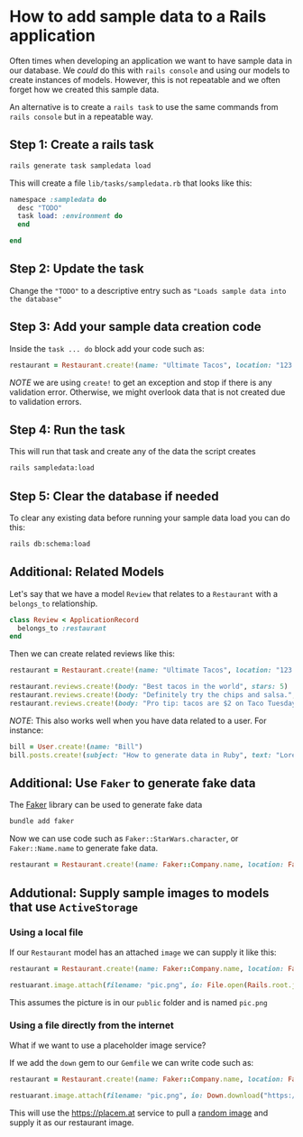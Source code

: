 # How to add sample data to a Rails application

Often times when developing an application we want to have sample data in our database. We *could* do this with `rails console` and using our models to create instances of models. However, this is not repeatable and we often forget how we created this sample data.

An alternative is to create a `rails task` to use the same commands from `rails console` but in a repeatable way.

## Step 1: Create a rails task

```sh
rails generate task sampledata load
```

This will create a file `lib/tasks/sampledata.rb` that looks like this:

```ruby
namespace :sampledata do
  desc "TODO"
  task load: :environment do
  end

end
```

## Step 2: Update the task

Change the `"TODO"` to a descriptive entry such as `"Loads sample data into the database"`

## Step 3: Add your sample data creation code

Inside the `task ... do` block add your code such as:

```ruby
restaurant = Restaurant.create!(name: "Ultimate Tacos", location: "123 Main Street")
```

*NOTE* we are using `create!` to get an exception and stop if there is any validation error. Otherwise, we might overlook data that is not created due to validation errors.

## Step 4: Run the task

This will run that task and create any of the data the script creates

```sh
rails sampledata:load
```

## Step 5: Clear the database if needed

To clear any existing data before running your sample data load you can do this:

```sh
rails db:schema:load
```

## Additional: Related Models

Let's say that we have a model `Review` that relates to a `Restaurant` with a `belongs_to` relationship.

```ruby
class Review < ApplicationRecord
  belongs_to :restaurant
end
```

Then we can create related reviews like this:

```ruby
restaurant = Restaurant.create!(name: "Ultimate Tacos", location: "123 Main Street")

restaurant.reviews.create!(body: "Best tacos in the world", stars: 5)
restaurant.reviews.create!(body: "Definitely try the chips and salsa.", stars: 4)
restaurant.reviews.create!(body: "Pro tip: tacos are $2 on Taco Tuesday", stars: 4)
```

_NOTE_: This also works well when you have data related to a user. For instance:

```ruby
bill = User.create!(name: "Bill")
bill.posts.create!(subject: "How to generate data in Ruby", text: "Lorem ipsum...")
```

## Additional: Use `Faker` to generate fake data

The [Faker](https://github.com/stympy/faker) library can be used to generate fake data

```sh
bundle add faker
```

Now we can use code such as `Faker::StarWars.character`, or `Faker::Name.name` to generate fake data.

```ruby
restaurant = Restaurant.create!(name: Faker::Company.name, location: Faker::Address.full_address)
```

## Addutional: Supply sample images to models that use `ActiveStorage`

### Using a local file

If our `Restaurant` model has an attached `image` we can supply it like this:

```ruby
restaurant = Restaurant.create!(name: Faker::Company.name, location: Faker::Address.full_address)

restuarant.image.attach(filename: "pic.png", io: File.open(Rails.root.join("public/pic.png")))
```

This assumes the picture is in our `public` folder and is named `pic.png`

### Using a file directly from the internet

What if we want to use a placeholder image service?

If we add the `down` gem to our `Gemfile` we can write code such as:

```ruby
restaurant = Restaurant.create!(name: Faker::Company.name, location: Faker::Address.full_address)

restuarant.image.attach(filename: "pic.png", io: Down.download("https://placem.at/people?random=1"))
```

This will use the https://placem.at service to pull a [random image](https://placem.at/people?random=1) and supply it as our restaurant image.


